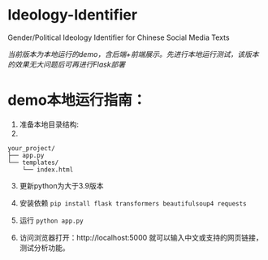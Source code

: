 # Ideology-Identifier
Gender/Political Ideology Identifier for Chinese Social Media Texts

*当前版本为本地运行的demo，含后端+前端展示。先进行本地运行测试，该版本的效果无大问题后可再进行Flask部署*

# demo本地运行指南：
1. 准备本地目录结构:
2.
```
your_project/
├── app.py
└── templates/
    └── index.html
```
3. 更新python为大于3.9版本
4. 安装依赖
  `pip install flask transformers beautifulsoup4 requests`

5. 运行
   `python app.py`
6. 访问浏览器打开：http://localhost:5000
   就可以输入中文或支持的网页链接，测试分析功能。
